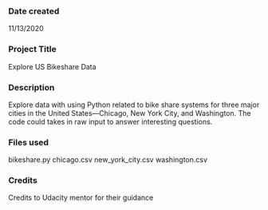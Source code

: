 ### Date created
11/13/2020
### Project Title
Explore US Bikeshare Data

### Description
Explore data with using Python related to bike share systems for three major cities in the United States—Chicago, New York City, and Washington.
The code could takes in raw input to answer interesting questions.

### Files used
bikeshare.py chicago.csv new_york_city.csv washington.csv

### Credits
Credits to Udacity mentor for their guidance
